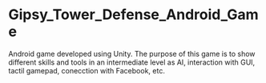 Gipsy_Tower_Defense_Android_Game
================================

Android game developed using Unity. The purpose of this game is to show different skills and tools in an intermediate level as AI, interaction with GUI, tactil gamepad, conecction with Facebook, etc.
